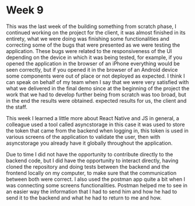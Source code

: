 # Week 9 

This was the last week of the building something from scratch phase, I continued working on the project for the client, it was almost finished in its entirety, what we were doing was finishing some functionalities and correcting some of the bugs that were presented as we were testing the application. These bugs were related to the responsiveness of the UI depending on the device in which it was being tested, for example, if you opened the application in the browser of an iPhone everything would be seen correctly, but if you opened it in the browser of an Android device some components were out of place or not deployed as expected. I think I can speak on behalf of my team when I say that we were very satisfied with what we delivered in the final demo since at the beginning of the project the work that we had to develop further being from scratch was too broad, but in the end the results were obtained. expected results for us, the client and the staff.

This week I learned a little more about React Native and JS in general, a colleague used a tool called asyncstorage in this case it was used to store the token that came from the backend when logging in, this token is used in various screens of the application to validate the user, then with asyncstorage you already have it globally throughout the application.

Due to time I did not have the opportunity to contribute directly to the backend code, but I did have the opportunity to interact directly, having cloned the repository and doing tests between the backend and the frontend locally on my computer, to make sure that the communication between both were correct. I also used the postman app quite a bit when I was connecting some screens functionalities. Postman helped me to see in an easier way the information that I had to send him and how he had to send it to the backend and what he had to return to me and how.

